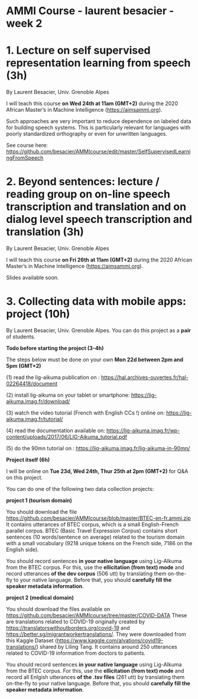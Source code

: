 # AMMI Course - laurent besacier - week 2

# 1. Lecture on self supervised representation learning from speech (3h)

By Laurent Besacier, Univ. Grenoble Alpes

I will teach this course **on Wed 24th at 11am (GMT+2)** during the 2020 African Master’s in Machine Intelligence (https://aimsammi.org). 

Such approaches are very important to reduce dependence on labeled data for building speech systems. This is particularly relevant for languages with poorly standardized orthography or even for unwritten languages. 

See course here: https://github.com/besacier/AMMIcourse/edit/master/SelfSupervisedLearningFromSpeech

# 2. Beyond sentences: lecture / reading group on on-line speech transcription and translation and on dialog level speech transcription and translation (3h)

By Laurent Besacier, Univ. Grenoble Alpes

I will teach this course **on Fri 26th at 11am (GMT+2)** during the 2020 African Master’s in Machine Intelligence (https://aimsammi.org). 

Slides available soon.

# 3. Collecting data with mobile apps: project (10h)

By Laurent Besacier, Univ. Grenoble Alpes. You can do this project as a **pair** of students.

**Todo before starting the project (3-4h)**

The steps below must be done on your own **Mon 22d between 2pm and 5pm (GMT+2)**

(1) read the lig-aikuma publication on : https://hal.archives-ouvertes.fr/hal-02264418/document 

(2) install lig-aikuma on your tablet or smartphone: https://lig-aikuma.imag.fr/download/

(3) watch the video tutorial (French with English CCs !) online on: https://lig-aikuma.imag.fr/tutorial/
 
(4) read the documentation available on: https://lig-aikuma.imag.fr/wp-content/uploads/2017/06/LIG-Aikuma_tutorial.pdf

(5) do the 90mn tutorial on : https://lig-aikuma.imag.fr/lig-aikuma-in-90mn/ 


**Project itself (6h)**

I will be online on **Tue 23d, Wed 24th, Thur 25th at 2pm (GMT+2)** for Q&A on this project. 

You can do one of the following two data collection projects:

**project 1 (tourism domain)**

You should download the file https://github.com/besacier/AMMIcourse/blob/master/BTEC-en-fr.ammi.zip
It contains utterances of BTEC corpus, which is a small English-French parallel corpus. BTEC (Basic Travel Expression Corpus) contains short sentences (10 words/sentence on average) related to the tourism domain with a small vocabulary (9218 unique tokens on the French side, 7186 on the English side).

You should record sentences **in your native language** using Lig-AIkuma from the BTEC corpus. For this, use the **ellicitation (from text) mode** and record utterances **of the dev corpus** (506 utt) by translating them on-the-fly to your native language. Before that, you should **carefully fill the speaker metadata information**.

**project 2 (medical domain)**

You should download the files available on https://github.com/besacier/AMMIcourse/tree/master/COVID-DATA 
These are translations related to COVID-19 originally created by https://translatorswithoutborders.org/covid-19 and https://better.sg/migrantworkertranslations/.
They were downloaded from this Kaggle Dataset (https://www.kaggle.com/alvations/covid19-translations/) shared by Liling Tang.
It contains around 250 utterances related to COVID-19 information from doctors to patients.

You should record sentences **in your native language** using Lig-AIkuma from the BTEC corpus. For this, use the **ellicitation (from text) mode** and record all Enlgish utterances **of the .tsv files** (261 utt) by translating them on-the-fly to your native language. Before that, you should **carefully fill the speaker metadata information**.




 







